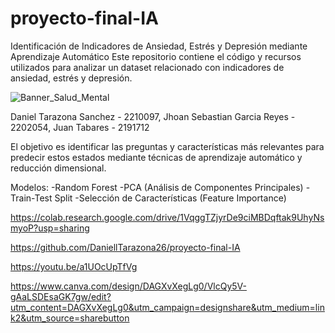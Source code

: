 # proyecto-final-IA
Identificación de Indicadores de Ansiedad, Estrés y Depresión mediante Aprendizaje Automático
Este repositorio contiene el código y recursos utilizados para analizar un dataset relacionado con indicadores de ansiedad, estrés y depresión. 


![Banner_Salud_Mental](https://github.com/user-attachments/assets/daeda1e0-26a3-419c-810c-6b21b0b8225e)




Daniel Tarazona Sanchez - 2210097,
Jhoan Sebastian Garcia Reyes - 2202054,
Juan Tabares - 2191712

El objetivo es identificar las preguntas y características más relevantes para predecir estos estados mediante técnicas de aprendizaje automático y reducción dimensional.

Modelos: 
-Random Forest
-PCA (Análisis de Componentes Principales)
-Train-Test Split
-Selección de Características (Feature Importance)

https://colab.research.google.com/drive/1VqggTZjyrDe9ciMBDqftak9UhyNsmyoP?usp=sharing

https://github.com/DaniellTarazona26/proyecto-final-IA

https://youtu.be/a1UOcUpTfVg

https://www.canva.com/design/DAGXvXegLg0/VlcQy5V-gAaLSDEsaGK7gw/edit?utm_content=DAGXvXegLg0&utm_campaign=designshare&utm_medium=link2&utm_source=sharebutton
